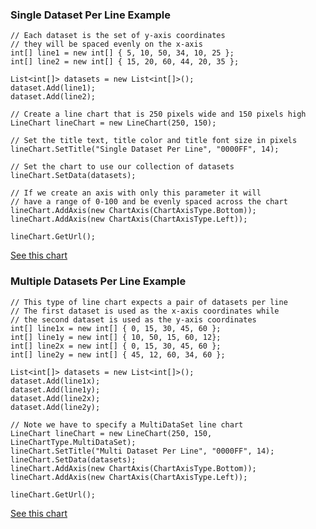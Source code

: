 ### Single Dataset Per Line Example ###
```
// Each dataset is the set of y-axis coordinates
// they will be spaced evenly on the x-axis
int[] line1 = new int[] { 5, 10, 50, 34, 10, 25 };
int[] line2 = new int[] { 15, 20, 60, 44, 20, 35 };

List<int[]> datasets = new List<int[]>();
dataset.Add(line1);
dataset.Add(line2);

// Create a line chart that is 250 pixels wide and 150 pixels high
LineChart lineChart = new LineChart(250, 150);

// Set the title text, title color and title font size in pixels
lineChart.SetTitle("Single Dataset Per Line", "0000FF", 14);

// Set the chart to use our collection of datasets
lineChart.SetData(datasets);

// If we create an axis with only this parameter it will
// have a range of 0-100 and be evenly spaced across the chart
lineChart.AddAxis(new ChartAxis(ChartAxisType.Bottom));
lineChart.AddAxis(new ChartAxis(ChartAxisType.Left));

lineChart.GetUrl();
```
[See this chart](http://chart.apis.google.com/chart?cht=lc&chs=250x150&chd=s:FKyiKZ,PU8sUj&chtt=Single+Dataset+Per+Line&chts=0000FF,14&chxt=x,y&chxl=0:|1:&chxp=&chxr=&chxs=)

### Multiple Datasets Per Line Example ###
```
// This type of line chart expects a pair of datasets per line
// The first dataset is used as the x-axis coordinates while
// the second dataset is used as the y-axis coordinates
int[] line1x = new int[] { 0, 15, 30, 45, 60 };
int[] line1y = new int[] { 10, 50, 15, 60, 12};
int[] line2x = new int[] { 0, 15, 30, 45, 60 };
int[] line2y = new int[] { 45, 12, 60, 34, 60 };

List<int[]> datasets = new List<int[]>();
dataset.Add(line1x);
dataset.Add(line1y);
dataset.Add(line2x);
dataset.Add(line2y);

// Note we have to specify a MultiDataSet line chart
LineChart lineChart = new LineChart(250, 150, LineChartType.MultiDataSet);
lineChart.SetTitle("Multi Dataset Per Line", "0000FF", 14);
lineChart.SetData(datasets);
lineChart.AddAxis(new ChartAxis(ChartAxisType.Bottom));
lineChart.AddAxis(new ChartAxis(ChartAxisType.Left));

lineChart.GetUrl();
```
[See this chart](http://chart.apis.google.com/chart?cht=lxy&chs=250x150&chd=s:APet8,KyP8M,APet8,tM8i8&chtt=Multi+Dataset+Per+Line&chts=0000FF,14&chxt=x,y&chxl=0:|1:&chxp=&chxr=&chxs=)